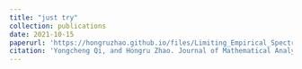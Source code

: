 ```yaml
---
title: "just try"
collection: publications
date: 2021-10-15
paperurl: 'https://hongruzhao.github.io/files/Limiting_Empirical_Spectral_Distribution_for_Products_of_Rectangular_Matrices.pdf'
citation: 'Yongcheng Qi, and Hongru Zhao. Journal of Mathematical Analysis and Applications 502, no. 2 (2021): 125237.'
---
```

